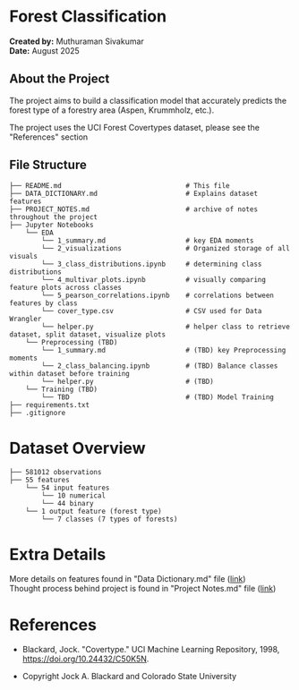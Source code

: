 # Forest Classification
**Created by:** Muthuraman Sivakumar  
**Date:** August 2025

## About the Project
The project aims to build a classification model that accurately predicts the forest type of a forestry area (Aspen, Krummholz, etc.).

The project uses the UCI Forest Covertypes dataset, please see the "References" section

## File Structure

    ├── README.md                               # This file
    ├── DATA_DICTIONARY.md                      # Explains dataset features
    ├── PROJECT_NOTES.md                        # archive of notes throughout the project
    ├── Jupyter Notebooks                       
        └── EDA                                 
            └── 1_summary.md                    # key EDA moments
            └── 2_visualizations                # Organized storage of all visuals
            └── 3_class_distributions.ipynb     # determining class distributions
            └── 4_multivar_plots.ipynb          # visually comparing feature plots across classes
            └── 5_pearson_correlations.ipynb    # correlations between features by class
            └── cover_type.csv                  # CSV used for Data Wrangler
            └── helper.py                       # helper class to retrieve dataset, split dataset, visualize plots
        └── Preprocessing (TBD)                       
            └── 1_summary.md                    # (TBD) key Preprocessing moments
            └── 2_class_balancing.ipynb         # (TBD) Balance classes within dataset before training
            └── helper.py                       # (TBD)
        └── Training (TBD)
            └── TBD                             # (TBD) Model Training
    ├── requirements.txt
    ├── .gitignore


# Dataset Overview

    ├── 581012 observations
    ├── 55 features    
        └── 54 input features                
            └── 10 numerical
            └── 44 binary
        └── 1 output feature (forest type)
            └── 7 classes (7 types of forests)

# Extra Details
More details on features found in "Data Dictionary.md" file ([link](DATA_DICTIONARY.md))   
Thought process behind project is found in "Project Notes.md" file ([link](PROJECT_NOTES.md))

# References
- Blackard, Jock. "Covertype." UCI Machine Learning Repository, 1998, https://doi.org/10.24432/C50K5N.

- Copyright Jock A. Blackard and Colorado State University
